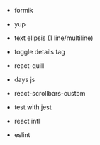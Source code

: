 - formik
- yup
- text elipsis (1 line/multiline)
- toggle details tag
- react-quill

- days js
- react-scrollbars-custom
- test with jest
- react intl

- eslint 
